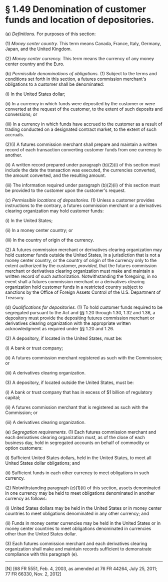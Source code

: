 # § 1.49   Denomination of customer funds and location of depositories.

(a) *Definitions.* For purposes of this section: 


(1) *Money center country.* This term means Canada, France, Italy, Germany, Japan, and the United Kingdom. 


(2) *Money center currency.* This term means the currency of any money center country and the Euro. 


(b) *Permissible denominations of obligations.* (1) Subject to the terms and conditions set forth in this section, a futures commission merchant's obligations to a customer shall be denominated: 


(i) In the United States dollar; 


(ii) In a currency in which funds were deposited by the customer or were converted at the request of the customer, to the extent of such deposits and conversions; or 


(iii) In a currency in which funds have accrued to the customer as a result of trading conducted on a designated contract market, to the extent of such accruals. 


(2)(i) A futures commission merchant shall prepare and maintain a written record of each transaction converting customer funds from one currency to another. 


(ii) A written record prepared under paragraph (b)(2)(i) of this section must include the date the transaction was executed, the currencies converted, the amount converted, and the resulting amount. 


(iii) The information required under paragraph (b)(2)(ii) of this section must be provided to the customer upon the customer's request. 


(c) *Permissible locations of depositories.* (1) Unless a customer provides instructions to the contrary, a futures commission merchant or a derivatives clearing organization may hold customer funds: 


(i) In the United States; 


(ii) In a money center country; or 


(iii) In the country of origin of the currency. 


(2) A futures commission merchant or derivatives clearing organization may hold customer funds outside the United States, in a jurisdiction that is not a money center country, or the country of origin of the currency only to the extent authorized by the customer, *provided,* that the futures commission merchant or derivatives clearing organization must make and maintain a written record of such authorization. Notwithstanding the foregoing, in no event shall a futures commission merchant or a derivatives clearing organization hold customer funds in a restricted country subject to sanctions by the Office of Foreign Assets Control of the U.S. Department of Treasury. 


(d) *Qualifications for depositories.* (1) To hold customer funds required to be segregated pursuant to the Act and §§ 1.20 through 1.30, 1.32 and 1.36, a depository must provide the depositing futures commission merchant or derivatives clearing organization with the appropriate written acknowledgment as required under §§ 1.20 and 1.26. 


(2) A depository, if located in the United States, must be: 


(i) A bank or trust company; 


(ii) A futures commission merchant registered as such with the Commission; or 


(iii) A derivatives clearing organization. 


(3) A depository, if located outside the United States, must be:


(i) A bank or trust company that has in excess of $1 billion of regulatory capital;


(ii) A futures commission merchant that is registered as such with the Commission; or


(iii) A derivatives clearing organization. 


(e) *Segregation requirements.* (1) Each futures commission merchant and each derivatives clearing organization must, as of the close of each business day, hold in segregated accounts on behalf of commodity or option customers: 


(i) Sufficient United States dollars, held in the United States, to meet all United States dollar obligations; and 


(ii) Sufficient funds in each other currency to meet obligations in such currency. 


(2) Notwithstanding paragraph (e)(1)(ii) of this section, assets denominated in one currency may be held to meet obligations denominated in another currency as follows: 


(i) United States dollars may be held in the United States or in money center countries to meet obligations denominated in any other currency; and 


(ii) Funds in money center currencies may be held in the United States or in money center countries to meet obligations denominated in currencies other than the United States dollar. 


(3) Each futures commission merchant and each derivatives clearing organization shall make and maintain records sufficient to demonstrate compliance with this paragraph (e).



---

[N] [68 FR 5551, Feb. 4, 2003, as amended at 76 FR 44264, July 25, 2011; 77 FR 66330, Nov. 2, 2012]




